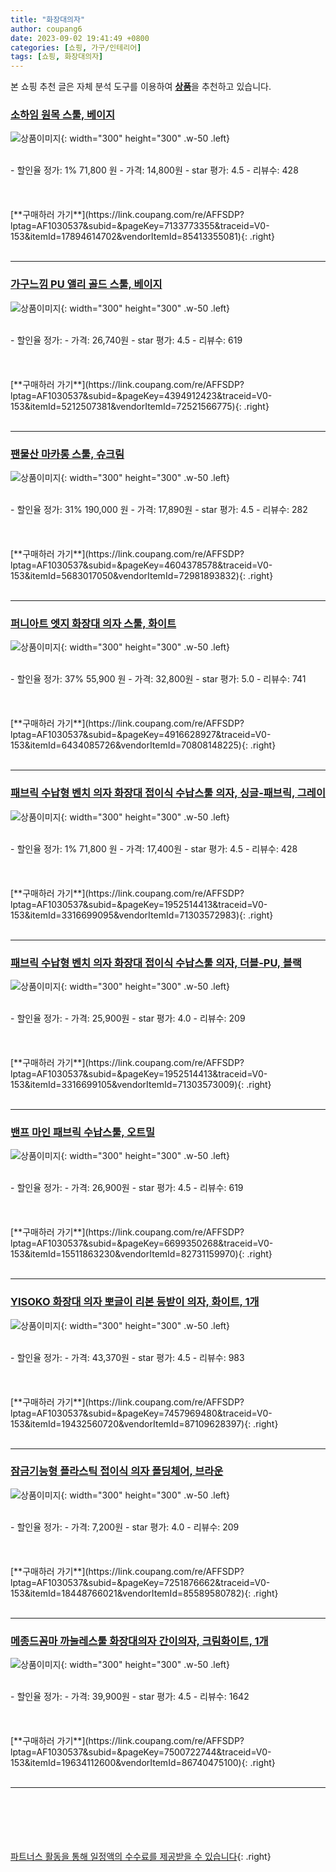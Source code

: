 ```yaml
---
title: "화장대의자"
author: coupang6
date: 2023-09-02 19:41:49 +0800
categories: [쇼핑, 가구/인테리어]
tags: [쇼핑, 화장대의자]
---
```


본 쇼핑 추천 글은 자체 분석 도구를 이용하여 [**상품**](https://link.coupang.com/a/bao1ui)을 추천하고 있습니다.

### [소하임 원목 스툴, 베이지](https://link.coupang.com/re/AFFSDP?lptag=AF1030537&subid=&pageKey=7133773355&traceid=V0-153&itemId=17894614702&vendorItemId=85413355081)

![상품이미지](https://thumbnail8.coupangcdn.com/thumbnails/remote/230x230ex/image/vendor_inventory/75ea/dd2cabdfd3deec0340001e950a98d965ec09365836a39bf338ac3ac0a86e.jpg){: width="300" height="300" .w-50 .left}


<br>
- 할인율 정가: 1%  71,800   원
- 가격: 14,800원
- star 평가: 4.5
- 리뷰수: 428
<br>
<br>
<br>
<br>
[**구매하러 가기**](https://link.coupang.com/re/AFFSDP?lptag=AF1030537&subid=&pageKey=7133773355&traceid=V0-153&itemId=17894614702&vendorItemId=85413355081){: .right}
<br>
<br>

---

### [가구느낌 PU 앨리 골드 스툴, 베이지](https://link.coupang.com/re/AFFSDP?lptag=AF1030537&subid=&pageKey=4394912423&traceid=V0-153&itemId=5212507381&vendorItemId=72521566775)

![상품이미지](https://thumbnail6.coupangcdn.com/thumbnails/remote/230x230ex/image/rs_quotation_api/40lk7liz/eed12b884e414a18b904030d64c61a3f.jpg){: width="300" height="300" .w-50 .left}


<br>
- 할인율 정가: 
- 가격: 26,740원
- star 평가: 4.5
- 리뷰수: 619
<br>
<br>
<br>
<br>
[**구매하러 가기**](https://link.coupang.com/re/AFFSDP?lptag=AF1030537&subid=&pageKey=4394912423&traceid=V0-153&itemId=5212507381&vendorItemId=72521566775){: .right}
<br>
<br>

---

### [팬물산 마카롱 스툴, 슈크림](https://link.coupang.com/re/AFFSDP?lptag=AF1030537&subid=&pageKey=4604378578&traceid=V0-153&itemId=5683017050&vendorItemId=72981893832)

![상품이미지](https://thumbnail6.coupangcdn.com/thumbnails/remote/230x230ex/image/rs_quotation_api/3dfinqws/c665dab233ea48e0b49d5cdf4aba6eaa.jpg){: width="300" height="300" .w-50 .left}


<br>
- 할인율 정가: 31%  190,000   원
- 가격: 17,890원
- star 평가: 4.5
- 리뷰수: 282
<br>
<br>
<br>
<br>
[**구매하러 가기**](https://link.coupang.com/re/AFFSDP?lptag=AF1030537&subid=&pageKey=4604378578&traceid=V0-153&itemId=5683017050&vendorItemId=72981893832){: .right}
<br>
<br>

---

### [퍼니아트 엣지 화장대 의자 스툴, 화이트](https://link.coupang.com/re/AFFSDP?lptag=AF1030537&subid=&pageKey=4916628927&traceid=V0-153&itemId=6434085726&vendorItemId=70808148225)

![상품이미지](https://thumbnail8.coupangcdn.com/thumbnails/remote/230x230ex/image/vendor_inventory/9b56/a5e23d8376d7a7396e147a0c3e69a232394f82b39042f2f04732b99220b2.jpg){: width="300" height="300" .w-50 .left}


<br>
- 할인율 정가: 37%  55,900   원
- 가격: 32,800원
- star 평가: 5.0
- 리뷰수: 741
<br>
<br>
<br>
<br>
[**구매하러 가기**](https://link.coupang.com/re/AFFSDP?lptag=AF1030537&subid=&pageKey=4916628927&traceid=V0-153&itemId=6434085726&vendorItemId=70808148225){: .right}
<br>
<br>

---

### [패브릭 수납형 벤치 의자 화장대 접이식 수납스툴 의자, 싱글-패브릭, 그레이](https://link.coupang.com/re/AFFSDP?lptag=AF1030537&subid=&pageKey=1952514413&traceid=V0-153&itemId=3316699095&vendorItemId=71303572983)

![상품이미지](https://thumbnail9.coupangcdn.com/thumbnails/remote/230x230ex/image/vendor_inventory/c67f/ebbedd56c30fd959f33696dfee8b5e0183f8100d7144774dd19d15444517.jpg){: width="300" height="300" .w-50 .left}


<br>
- 할인율 정가: 1%  71,800   원
- 가격: 17,400원
- star 평가: 4.5
- 리뷰수: 428
<br>
<br>
<br>
<br>
[**구매하러 가기**](https://link.coupang.com/re/AFFSDP?lptag=AF1030537&subid=&pageKey=1952514413&traceid=V0-153&itemId=3316699095&vendorItemId=71303572983){: .right}
<br>
<br>

---

### [패브릭 수납형 벤치 의자 화장대 접이식 수납스툴 의자, 더블-PU, 블랙](https://link.coupang.com/re/AFFSDP?lptag=AF1030537&subid=&pageKey=1952514413&traceid=V0-153&itemId=3316699105&vendorItemId=71303573009)

![상품이미지](https://thumbnail8.coupangcdn.com/thumbnails/remote/230x230ex/image/vendor_inventory/f7c6/93bf9d9f95ee69ed6696a7f7f72a0074c477f7f0c2ee9e69b87b398b2a26.jpg){: width="300" height="300" .w-50 .left}


<br>
- 할인율 정가: 
- 가격: 25,900원
- star 평가: 4.0
- 리뷰수: 209
<br>
<br>
<br>
<br>
[**구매하러 가기**](https://link.coupang.com/re/AFFSDP?lptag=AF1030537&subid=&pageKey=1952514413&traceid=V0-153&itemId=3316699105&vendorItemId=71303573009){: .right}
<br>
<br>

---

### [밴프 마인 패브릭 수납스툴, 오트밀](https://link.coupang.com/re/AFFSDP?lptag=AF1030537&subid=&pageKey=6699350268&traceid=V0-153&itemId=15511863230&vendorItemId=82731159970)

![상품이미지](https://thumbnail8.coupangcdn.com/thumbnails/remote/230x230ex/image/rs_quotation_api/10wlpef4/dc4884abf8ea4fd498d865f044a73be2.jpg){: width="300" height="300" .w-50 .left}


<br>
- 할인율 정가: 
- 가격: 26,900원
- star 평가: 4.5
- 리뷰수: 619
<br>
<br>
<br>
<br>
[**구매하러 가기**](https://link.coupang.com/re/AFFSDP?lptag=AF1030537&subid=&pageKey=6699350268&traceid=V0-153&itemId=15511863230&vendorItemId=82731159970){: .right}
<br>
<br>

---

### [YISOKO 화장대 의자 뽀글이 리본 등받이 의자, 화이트, 1개](https://link.coupang.com/re/AFFSDP?lptag=AF1030537&subid=&pageKey=7457969480&traceid=V0-153&itemId=19432560720&vendorItemId=87109628397)

![상품이미지](https://thumbnail7.coupangcdn.com/thumbnails/remote/230x230ex/image/vendor_inventory/5618/a627ceb7efe1734117a96e8787cd2d79b7b856c164104d0f7407680216fa.jpg){: width="300" height="300" .w-50 .left}


<br>
- 할인율 정가: 
- 가격: 43,370원
- star 평가: 4.5
- 리뷰수: 983
<br>
<br>
<br>
<br>
[**구매하러 가기**](https://link.coupang.com/re/AFFSDP?lptag=AF1030537&subid=&pageKey=7457969480&traceid=V0-153&itemId=19432560720&vendorItemId=87109628397){: .right}
<br>
<br>

---

### [잠금기능형 플라스틱 접이식 의자 폴딩체어, 브라운](https://link.coupang.com/re/AFFSDP?lptag=AF1030537&subid=&pageKey=7251876662&traceid=V0-153&itemId=18448766021&vendorItemId=85589580782)

![상품이미지](https://thumbnail8.coupangcdn.com/thumbnails/remote/230x230ex/image/vendor_inventory/a8e6/fe6ae9ad8ea45ce849f3b99e37aeb3ef676622517e56695d08ea10d7fbe9.jpg){: width="300" height="300" .w-50 .left}


<br>
- 할인율 정가: 
- 가격: 7,200원
- star 평가: 4.0
- 리뷰수: 209
<br>
<br>
<br>
<br>
[**구매하러 가기**](https://link.coupang.com/re/AFFSDP?lptag=AF1030537&subid=&pageKey=7251876662&traceid=V0-153&itemId=18448766021&vendorItemId=85589580782){: .right}
<br>
<br>

---

### [메종드꼼마 까눌레스툴 화장대의자 간이의자, 크림화이트, 1개](https://link.coupang.com/re/AFFSDP?lptag=AF1030537&subid=&pageKey=7500722744&traceid=V0-153&itemId=19634112600&vendorItemId=86740475100)

![상품이미지](https://thumbnail6.coupangcdn.com/thumbnails/remote/230x230ex/image/vendor_inventory/6de1/cc62d5d5d1f5b3dc547313de542280d14e1cd8f62b7946e702e2a4f1105b.jpg){: width="300" height="300" .w-50 .left}


<br>
- 할인율 정가: 
- 가격: 39,900원
- star 평가: 4.5
- 리뷰수: 1642
<br>
<br>
<br>
<br>
[**구매하러 가기**](https://link.coupang.com/re/AFFSDP?lptag=AF1030537&subid=&pageKey=7500722744&traceid=V0-153&itemId=19634112600&vendorItemId=86740475100){: .right}
<br>
<br>

---
<br><br><br><br><br> [파트너스 활동을 통해 일정액의 수수료를 제공받을 수 있습니다](https://link.coupang.com/a/bao1ui){: .right}